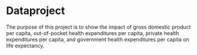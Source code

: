 # Dataproject
The purpose of this project is to show the impact of gross domestic product per capita, out-of-pocket health expenditures per capita, private health expenditures per capita, and government health expenditures per capita on life expectancy.  

